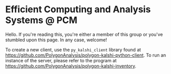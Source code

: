 # Efficient Computing and Analysis Systems @ PCM
Hello. If you're reading this, you're either a member of this group or you've stumbled upon this page. In any case, welcome!

To create a new client, use the `py_kalshi_client` library found at https://github.com/PolygonAnalysis/polygon-kalshi-python-client. To run an instance of the server, please refer to the program at https://github.com/PolygonAnalysis/polygon-kalshi-inventory.
